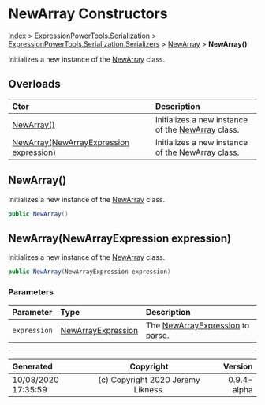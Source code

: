 ﻿# NewArray Constructors

[Index](../index.md) > [ExpressionPowerTools.Serialization](ExpressionPowerTools.Serialization.a.md) > [ExpressionPowerTools.Serialization.Serializers](ExpressionPowerTools.Serialization.Serializers.n.md) > [NewArray](ExpressionPowerTools.Serialization.Serializers.NewArray.cs.md) > **NewArray()**

Initializes a new instance of the [NewArray](ExpressionPowerTools.Serialization.Serializers.NewArray.cs.md) class.

## Overloads

| Ctor | Description |
| :-- | :-- |
| [NewArray()](#newarray) | Initializes a new instance of the [NewArray](ExpressionPowerTools.Serialization.Serializers.NewArray.cs.md) class. |
| [NewArray(NewArrayExpression expression)](#newarraynewarrayexpression-expression) | Initializes a new instance of the [NewArray](ExpressionPowerTools.Serialization.Serializers.NewArray.cs.md) class. |

## NewArray()

Initializes a new instance of the [NewArray](ExpressionPowerTools.Serialization.Serializers.NewArray.cs.md) class.

```csharp
public NewArray()
```



## NewArray(NewArrayExpression expression)

Initializes a new instance of the [NewArray](ExpressionPowerTools.Serialization.Serializers.NewArray.cs.md) class.

```csharp
public NewArray(NewArrayExpression expression)
```

### Parameters

| Parameter | Type | Description |
| :-- | :-- | :-- |
| `expression` | [NewArrayExpression](https://docs.microsoft.com/dotnet/api/system.linq.expressions.newarrayexpression) | The [NewArrayExpression](https://docs.microsoft.com/dotnet/api/system.linq.expressions.newarrayexpression) to parse. |



---

| Generated | Copyright | Version |
| :-- | :-: | --: |
| 10/08/2020 17:35:59 | (c) Copyright 2020 Jeremy Likness. | 0.9.4-alpha |

